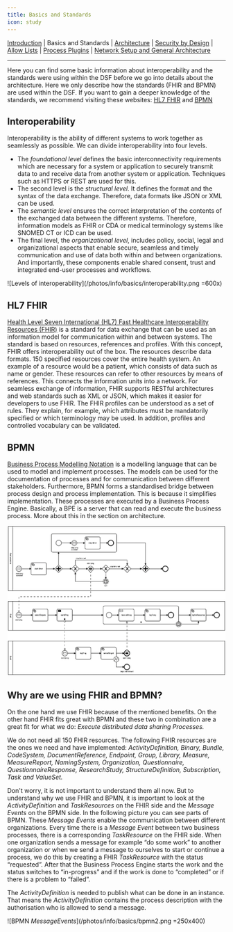 ```yaml
---
title: Basics and Standards
icon: study
---
```

 [Introduction](introduction.md) | Basics and Standards | [Architecture](architecture.md) | [Security by Design](securityByDesign.md) | [Allow Lists](allowList.md) | [Process Plugins](process-plugins.md) | [Network Setup and General Architecture](networkSetup.md)

---

Here you can find some basic information about interoperability and the standards were using within the DSF before we go into details about the architecture. Here we only describe how the standards (FHIR and BPMN) are used within the DSF. If you want to gain a deeper knowledge of the standards, we recommend visiting these websites: [HL7 FHIR](https://www.hl7.org/fhir/) and [BPMN](https://www.bpmn.org/) 

## Interoperability 
Interoperability is the ability of different systems to work together as seamlessly as possible. We can divide interoperability into four levels. 
-	The *foundational level* defines the basic interconnectivity requirements which are necessary for a system or application to securely transmit data to and receive data from another system or application. Techniques such as HTTPS or REST are used for this.
-	The second level is the *structural level*. It defines the format and the syntax of the data exchange. Therefore, data formats like JSON or XML can be used.
-	The *semantic level* ensures the correct interpretation of the contents of the exchanged data between the different systems. Therefore, information models as FHIR or CDA or medical terminology systems like SNOMED CT or ICD can be used.
-	The final level, the *organizational level*, includes policy, social, legal and organizational aspects that enable secure, seamless and timely communication and use of data both within and between organizations. And importantly, these components enable shared consent, trust and integrated end-user processes and workflows.


![Levels of interoperability](/photos/info/basics/interoperability.png =600x)

## HL7 FHIR
[Health Level Seven International (HL7) Fast Healthcare Interoperability Resources (FHIR)](https://www.hl7.org/fhir/) is a standard for data exchange that can be used as an information model for communication within and between systems. The standard is based on resources, references and profiles. With this concept, FHIR offers interoperability out of the box. The resources describe data formats. 150 specified resources cover the entire health system. An example of a resource would be a patient, which consists of data such as name or gender. These resources can refer to other resources by means of references. This connects the information units into a network. For seamless exchange of information, FHIR supports RESTful architectures and web standards such as XML or JSON, which makes it easier for developers to use FHIR.
The FHIR profiles can be understood as a set of rules. They explain, for example, which attributes must be mandatorily specified or which terminology may be used. In addition, profiles and controlled vocabulary can be validated. 

## BPMN
[Business Process Modelling Notation](https://www.bpmn.org/) is a modelling language that can be used to model and implement processes. The models can be used for the documentation of processes and for communication between different stakeholders. Furthermore, BPMN forms a standardised bridge between process design and process implementation. This is because it simplifies implementation. These processes are executed by a Business Process Engine. Basically, a BPE is a server that can read and execute the business process. More about this in the section on architecture.

![Example of a BPMN model (Ping-Pong-Process of the DSF)](/photos/info/basics/bpmn1.png)

## Why are we using FHIR and BPMN?
On the one hand we use FHIR because of the mentioned benefits. On the other hand FHIR fits great with BPMN and these two in combination are a great fit for what we do: 
*Execute distributed data sharing Processes.*

We do not need all 150 FHIR resources. The following FHIR resources are the ones we need and have implemented: *ActivityDefinition, Binary, Bundle, CodeSystem, DocumentReference, Endpoint, Group, Library, Measure, MeasureReport, NamingSystem, Organization, Questionnaire, QuestionnaireResponse, ResearchStudy, StructureDefinition, Subscription, Task and ValueSet.*

Don't worry, it is not important to understand them all now. But to understand why we use FHIR and BPMN, it is important to look at the *ActivityDefinition* and *TaskResources* on the FHIR side and the *Message Events* on the BPMN side.
In the following picture you can see parts of BPMN. These *Message Events* enable the communication between different organizations. Every time there is a *Message Event* between two business processes, there is a corresponding *TaskResource* on the FHIR side. When one organization sends a message for example “do some work” to another organization or when we send a message to ourselves to start or continue a process, we do this by creating a FHIR *TaskResource* with the status “requested”. After that the Business Process Engine starts the work and the status switches to “in-progress” and if the work is done to “completed” or if there is a problem to “failed”. 

The *ActivityDefinition* is needed to publish what can be done in an instance. That means the *ActivityDefinition* contains the process description with the authorisation who is allowed to send a message. 

![BPMN *MessageEvents*](/photos/info/basics/bpmn2.png =250x400)